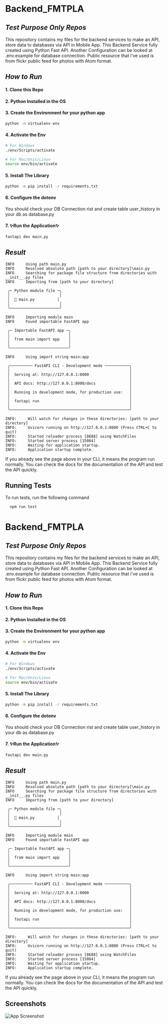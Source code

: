 # Backend_FMTPLA
## _Test Purpose Only Repos_

This repository contains my files for the backend services to make an API, store data to databases via API in Mobile App. This Backend Service fully created using Python Fast API. Another Configuration can be looked at .env.example for database connection. Public resource that i've used is from flickr public feed for photos with Atom format.

## _How to Run_
#### 1.  Clone this Repo
#### 2.  Python Installed in the OS
#### 3.  Create the Environment for your python app
```sh
python -m virtualenv env
```
#### 4.  Activate the Env
```sh
# For Windows
./env/Scripts/activate
```
```sh
# For Mac/Unix/Linux    
source env/bin/activate
```
#### 5. Install The Library
```sh
python -m pip install -r requirements.txt
```
#### 6. Configure the dotenv
You should check your DB Connection rist and create table user_history in your db as database.py

#### 7. ✨Run the Application✨
```sh
fastapi dev main.py
```

## _Result_
```console
INFO     Using path main.py
INFO     Resolved absolute path [path to your directory]\main.py
INFO     Searching for package file structure from directories with __init__.py files
INFO     Importing from [path to your directory]

 ╭─ Python module file ─╮
 │                      │
 │  🐍 main.py          │
 │                      │
 ╰──────────────────────╯

INFO     Importing module main
INFO     Found importable FastAPI app

 ╭─ Importable FastAPI app ─╮
 │                          │
 │  from main import app    │
 │                          │
 ╰──────────────────────────╯

INFO     Using import string main:app

 ╭────────── FastAPI CLI - Development mode ───────────╮
 │                                                     │
 │  Serving at: http://127.0.0.1:8000                  │
 │                                                     │
 │  API docs: http://127.0.0.1:8000/docs               │
 │                                                     │
 │  Running in development mode, for production use:   │
 │                                                     │
 │  fastapi run                                        │
 │                                                     │
 ╰─────────────────────────────────────────────────────╯

INFO:     Will watch for changes in these directories: [path to your directory]
INFO:     Uvicorn running on http://127.0.0.1:8000 (Press CTRL+C to quit)
INFO:     Started reloader process [8688] using WatchFiles
INFO:     Started server process [15084]
INFO:     Waiting for application startup.
INFO:     Application startup complete.
```


If you already see the page above in your CLI, it means the program run normally. You can check the docs for the documentation of the API and test the API quickly.

## Running Tests

To run tests, run the following command

```bash
  npm run test
```

# Backend_FMTPLA
## _Test Purpose Only Repos_

This repository contains my files for the backend services to make an API, store data to databases via API in Mobile App. This Backend Service fully created using Python Fast API. Another Configuration can be looked at .env.example for database connection. Public resource that i've used is from flickr public feed for photos with Atom format.

## _How to Run_
#### 1.  Clone this Repo
#### 2.  Python Installed in the OS
#### 3.  Create the Environment for your python app
```sh
python -m virtualenv env
```
#### 4.  Activate the Env
```sh
# For Windows
./env/Scripts/activate
```
```sh
# For Mac/Unix/Linux    
source env/bin/activate
```
#### 5. Install The Library
```sh
python -m pip install -r requirements.txt
```
#### 6. Configure the dotenv
You should check your DB Connection rist and create table user_history in your db as database.py

#### 7. ✨Run the Application✨
```sh
fastapi dev main.py
```

## _Result_
```console
INFO     Using path main.py
INFO     Resolved absolute path [path to your directory]\main.py
INFO     Searching for package file structure from directories with __init__.py files
INFO     Importing from [path to your directory]

 ╭─ Python module file ─╮
 │                      │
 │  🐍 main.py          │
 │                      │
 ╰──────────────────────╯

INFO     Importing module main
INFO     Found importable FastAPI app

 ╭─ Importable FastAPI app ─╮
 │                          │
 │  from main import app    │
 │                          │
 ╰──────────────────────────╯

INFO     Using import string main:app

 ╭────────── FastAPI CLI - Development mode ───────────╮
 │                                                     │
 │  Serving at: http://127.0.0.1:8000                  │
 │                                                     │
 │  API docs: http://127.0.0.1:8000/docs               │
 │                                                     │
 │  Running in development mode, for production use:   │
 │                                                     │
 │  fastapi run                                        │
 │                                                     │
 ╰─────────────────────────────────────────────────────╯

INFO:     Will watch for changes in these directories: [path to your directory]
INFO:     Uvicorn running on http://127.0.0.1:8000 (Press CTRL+C to quit)
INFO:     Started reloader process [8688] using WatchFiles
INFO:     Started server process [15084]
INFO:     Waiting for application startup.
INFO:     Application startup complete.
```


If you already see the page above in your CLI, it means the program run normally. You can check the docs for the documentation of the API and test the API quickly.

## Screenshots

![App Screenshot](https://i.ibb.co.com/GPjnMBs/image.png)

